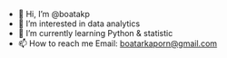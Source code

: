 - 👋 Hi, I’m @boatakp
- 👀 I’m interested in data analytics
- 🌱 I’m currently learning Python & statistic
- 📫 How to reach me Email: boatarkaporn@gmail.com

<!---
boatakp/boatakp is a ✨ special ✨ repository because its `README.md` (this file) appears on your GitHub profile.
You can click the Preview link to take a look at your changes.
--->
